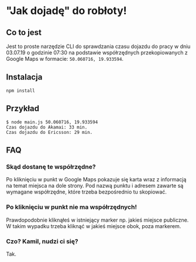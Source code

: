 # "Jak dojadę" do robłoty!

## Co to jest

Jest to proste narzędzie CLI do sprawdzania czasu dojazdu do pracy w dniu 03.07.19 o godzinie 07:30 na podstawie współrzędnych przekopiowanych z Google Maps w formacie:
`50.060716, 19.933594`.

## Instalacja

`npm install`

## Przykład

```
$ node main.js 50.060716, 19.933594
Czas dojazdu do Akamai: 33 min.
Czas dojazdu do Ericsson: 29 min.
```

## FAQ

### Skąd dostanę te współrzędne?

Po kliknięciu w punkt w Google Maps pokazuje się karta wraz z informacją na temat miejsca na dole strony. Pod nazwą punktu i adresem zawarte są wymagane współrzędne, które trzeba bezpośrednio tu skopiować.

### Po kliknięciu w punkt nie ma współrzędnych!

Prawdopodobnie kliknąłeś w istniejący marker np. jakieś miejsce publiczne. W takim wypadku trzeba kliknąć w jakieś miejsce obok, poza markerem.

### Czo? Kamil, nudzi ci się?

Tak.
